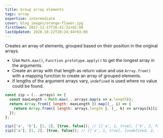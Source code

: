 ```yaml
---
title: Group array elements
tags: array
expertise: intermediate
cover: blog_images/orange-flower.jpg
firstSeen: 2017-12-17T16:41:31+02:00
lastUpdated: 2020-10-22T20:24:44+03:00
---
```


Creates an array of elements, grouped based on their position in the original arrays.

- Use `Math.max()`, `Function.prototype.apply()` to get the longest array in the arguments.
- Create an array with that length as return value and use `Array.from()` with a mapping function to create an array of grouped elements.
- If lengths of the argument arrays vary, `undefined` is used where no value could be found.

```js
const zip = (...arrays) => {
  const maxLength = Math.max(...arrays.map(x => x.length));
  return Array.from({ length: maxLength }).map((_, i) => {
    return Array.from({ length: arrays.length }, (_, k) => arrays[k][i]);
  });
};
```

```js
zip(['a', 'b'], [1, 2], [true, false]); // [['a', 1, true], ['b', 2, false]]
zip(['a'], [1, 2], [true, false]); // [['a', 1, true], [undefined, 2, false]]
```
